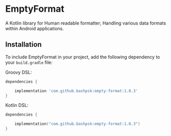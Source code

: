 # EmptyFormat

A Kotlin library for Human readable formatter; Handling various data formats within Android applications.

## Installation

To include EmptyFormat in your project, add the following dependency to your `build.gradle` file:

Groovy DSL:
```groovy
dependencies {

    implementation 'com.github.bashpsk:empty-format:1.0.3'
}
```
Kotlin DSL:
```kotlin
dependencies {

    implementation("com.github.bashpsk:empty-format:1.0.3")
}
```
